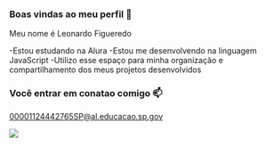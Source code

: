 ### Boas vindas ao meu perfil 💙

Meu nome é Leonardo Figueredo 

-Estou estudando na Alura 
-Estou me desenvolvendo na linguagem JavaScript
-Utilizo esse espaço para minha organização e compartilhamento dos meus projetos desenvolvidos 

### Você entrar em conatao comigo 📫

00001124442765SP@al.educacao.sp.gov



![](https://media1.tenor.com/m/irI8hdho0xYAAAAd/max-p1.gif)
